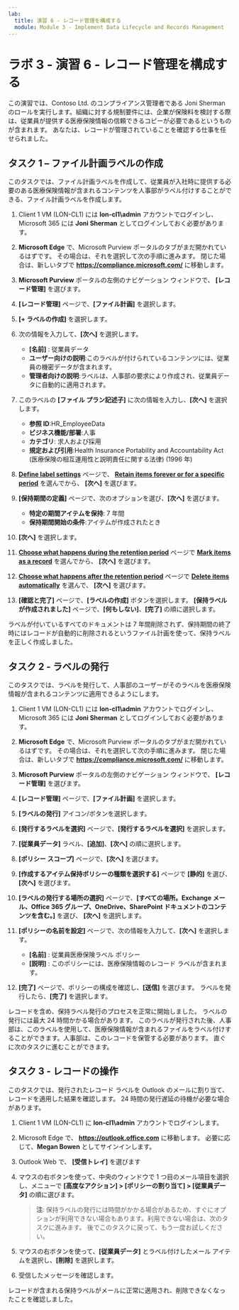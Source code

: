```yaml
---
lab:
  title: 演習 6 - レコード管理を構成する
  module: Module 3 - Implement Data Lifecycle and Records Management
---
```


# ラボ 3 - 演習 6 - レコード管理を構成する

この演習では、Contoso Ltd. のコンプライアンス管理者である Joni Sherman のロールを実行します。組織に対する規制要件には、企業が保険料を検討する際は、従業員が提供する医療保険情報の信頼できるコピーが必要であるというものが含まれます。 あなたは、レコードが管理されていることを確認する仕事を任せられました。

## タスク 1 – ファイル計画ラベルの作成

このタスクでは、ファイル計画ラベルを作成して、従業員が入社時に提供する必要のある医療保険情報が含まれるコンテンツを人事部がラベル付けすることができる、ファイル計画ラベルを作成します。

1. Client 1 VM (LON-CL1) には **lon-cl1\admin** アカウントでログインし、Microsoft 365 には **Joni Sherman** としてログインしておく必要があります。

1. **Microsoft Edge** で、Microsoft Purview ポータルのタブがまだ開かれているはずです。 その場合は、それを選択して次の手順に進みます。 閉じた場合は、新しいタブで **https://compliance.microsoft.com/** に移動します。

1. **Microsoft Purview** ポータルの左側のナビゲーション ウィンドウで、 **[レコード管理]** を選びます。

1. **[レコード管理]** ページで、**[ファイル計画]** を選択します。

1. **[+ ラベルの作成]** を選択します。

1. 次の情報を入力して、**[次へ]** を選択します。

    - **[名前]** : 従業員データ
    - **ユーザー向けの説明**:このラベルが付けられているコンテンツには、従業員の機密データが含まれます。
    - **管理者向けの説明**:ラベルは、人事部の要求により作成され、従業員データに自動的に適用されます。

1. このラベルの **[ファイル プラン記述子]** に次の情報を入力し、**[次へ]** を選択します。

    - **参照 ID**:HR_EmployeeData
    - **ビジネス機能/部署**:人事
    - **カテゴリ**: 求人および採用
    - **規定および引用**:Health Insurance Portability and Accountability Act (医療保険の相互運用性と説明責任に関する法律) (1996 年)

1. **[Define label settings](ラベル設定の定義)** ページで、 **[Retain items forever or for a specific period](アイテムを無期限に、または特定の期間保持する)** を選んでから、 **[次へ]** を選びます。

1. **[保持期間の定義]** ページで、次のオプションを選び、**[次へ]** を選びます。

    - **特定の期間アイテムを保持**: 7 年間
    - **保持期間開始の条件**:アイテムが作成されたとき

1. **[次へ]** を選択します。

1. **[Choose what happens during the retention period](保持期間中の処理の選択)** ページで **[Mark items as a record](アイテムをレコードとしてマークする)** を選んでから、 **[次へ]** を選びます。

1. **[Choose what happens after the retention period](保持期間後の処理の選択)** ページで **[Delete items automatically](アイテムを自動的に削除する)** を選んで、 **[次へ]** を選びます。

1. **[確認と完了]** ページで、**[ラベルの作成]** ボタンを選択します。  **[保持ラベルが作成されました]** ページで、**[何もしない]**、**[完了]** の順に選択します。

ラベルが付いているすべてのドキュメントは 7 年間削除されず、保持期間の終了時にはレコードが自動的に削除されるというファイル計画を使って、保持ラベルを正しく作成しました。

## タスク 2 - ラベルの発行

このタスクでは、ラベルを発行して、人事部のユーザーがそのラベルを医療保険情報が含まれるコンテンツに適用できるようにします。

1. Client 1 VM (LON-CL1) には **lon-cl1\admin** アカウントでログインし、Microsoft 365 には **Joni Sherman** としてログインしておく必要があります。

1. **Microsoft Edge** で、Microsoft Purview ポータルのタブがまだ開かれているはずです。 その場合は、それを選択して次の手順に進みます。 閉じた場合は、新しいタブで **https://compliance.microsoft.com/** に移動します。

1. **Microsoft Purview** ポータルの左側のナビゲーション ウィンドウで、 **[レコード管理]** を選びます。

1. **[レコード管理]** ページで、**[ファイル計画]** を選択します。

1. **[ラベルの発行]** アイコン/ボタンを選択します。

1. **[発行するラベルを選択]** ページで、**[発行するラベルを選択]** を選択します。

1. **[従業員データ]** ラベル、**[追加]**、**[次へ]** の順に選択します。

1. **[ポリシー スコープ]** ページで、**[次へ]** を選びます。

1. **[作成するアイテム保持ポリシーの種類を選択する]** ページで **[静的]** を選び、**[次へ]** を選びます。

1. **[ラベルの発行する場所の選択]** ページで、**[すべての場所。Exchange メール、Office 365 グループ、OneDrive、SharePoint ドキュメントのコンテンツを含む。]** を選び、 **[次へ]** を選択します。

1. **[ポリシーの名前を設定]** ページで、次の情報を入力して、**[次へ]** を選択します。

    - **[名前]** : 従業員医療保険ラベル ポリシー
    - **[説明]** : このポリシーには、医療保険情報のレコード ラベルが含まれます。

1. **[完了]** ページで、ポリシーの構成を確認し、**[送信]** を選びます。  ラベルを発行したら、**[完了]** を選択します。

レコードを含め、保持ラベル発行のプロセスを正常に開始しました。 ラベルの発行には最大 24 時間かかる場合があります。 このラベルが発行された後、人事部は、このラベルを使用して、医療保険情報が含まれるファイルをラベル付けすることができます。人事部は、このレコードを保管する必要があります。  直ぐに次のタスクに進むことができます。

## タスク 3 - レコードの操作

このタスクでは、発行されたレコード ラベルを Outlook のメールに割り当て、レコードを適用した結果を確認します。 24 時間の発行遅延の待機が必要な場合があります。

1. Client 1 VM (LON-CL1) に **lon-cl1\admin** アカウントでログインします。

1. Microsoft Edge で、 **https://outlook.office.com** に移動します。 必要に応じて、**Megan Bowen** としてサインインします。

1. Outlook Web で、 **[受信トレイ]** を選びます

1. マウスの右ボタンを使って、中央のウィンドウで 1 つ目のメール項目を選択し、メニューで **[高度なアクション] > [ポリシーの割り当て] > [従業員データ]** の順に選びます。

    >**注**: 保持ラベルの発行には時間がかかる場合があるため、すぐにオプションが利用できない場合もあります。利用できない場合は、次のタスクに進みます。 後でこのタスクに戻って、もう一度お試しください。

1. マウスの右ボタンを使って、**[従業員データ]** とラベル付けしたメール アイテムを選択し、**[削除]** を選択します。

1. 受信したメッセージを確認します。

レコードが含まれる保持ラベルがメールに正常に適用され、削除できなくなったことを確認しました。
